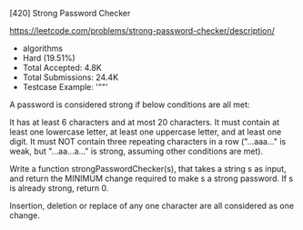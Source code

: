 [420] Strong Password Checker  

https://leetcode.com/problems/strong-password-checker/description/

* algorithms
* Hard (19.51%)
* Total Accepted:    4.8K
* Total Submissions: 24.4K
* Testcase Example:  '""'

A password is considered strong if below conditions are all met:


 It has at least 6 characters and at most 20 characters. 
 It must contain at least one lowercase letter, at least one uppercase letter, and at least one digit. 
 It must NOT contain three repeating characters in a row ("...aaa..." is weak, but "...aa...a..." is strong, assuming other conditions are met). 


Write a function strongPasswordChecker(s), that takes a string s as input, and return the MINIMUM change required to make s a strong password. If s is already strong, return 0.

Insertion, deletion or replace of any one character are all considered as one change.
